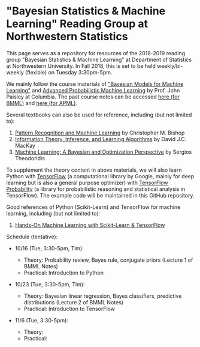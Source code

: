 # "Bayesian Statistics & Machine Learning" Reading Group at Northwestern Statistics

This page serves as a repository for resources of the 2018-2019 reading group "Bayesian Statistics & Machine Learning" at Department of Statistics at Northwestern University. In Fall 2018, this is set to be held weekly/bi-weekly (flexible) on Tuesday 3:30pm-5pm. 

We mainly follow the course  materials of ["Bayesian Models for Machine Learning"](http://www.columbia.edu/~jwp2128/Teaching/E6720/Fall2018/E6720Fall2018.html) and [Advanced Probabilistic Machine Learning](http://www.columbia.edu/~jwp2128/Teaching/E9801/E9801Fall2014.html) by Prof. John Paisley at Columbia. The past course notes can be accessed [here (for BMML)](http://www.columbia.edu/~jwp2128/Teaching/E6720/BayesianModelsMachineLearning2016.pdf) and [here (for APML)](http://www.columbia.edu/~jwp2128/Teaching/E9801/notes/APML_lecture_notes.pdf). 

Several textbooks can also be used for reference, including (but not limited to): 
1. [Pattern Recognition and Machine Learning](http://users.isr.ist.utl.pt/~wurmd/Livros/school/Bishop%20-%20Pattern%20Recognition%20And%20Machine%20Learning%20-%20Springer%20%202006.pdf) by Christopher M. Bishop
2. [Information Theory, Inference, and Learning Algorithms](http://www.inference.org.uk/itprnn/book.pdf) by David J.C. MacKay
3. [Machine Learning: A Bayesian and Optimization Perspective](https://iie.fing.edu.uy/~nacho/docs/libros/machine_learning_a_bayesian_perspective.pdf) by Sergios Theodoridis

To supplement the theory content in above materials, we will also learn Python with [TensorFlow](https://www.tensorflow.org/) (a computational library by Google, mainly for deep learning but is also a general purpose optimizer) with [TensorFlow Probability](https://github.com/tensorflow/probability) (a library for probabilistic reasoning and statistical analysis in TensorFlow). The example code will be maintained in this GitHub repository. 

Good references of Python (Scikit-Learn) and TensorFlow for machine learning, including (but not limited to):
1. [Hands-On Machine Learning with Scikit-Learn & TensorFlow](https://github.com/ageron/handson-ml)


Schedule (tentative):
* 10/16 (Tue, 3:30-5pm, Tim): 
  - Theory: Probability review, Bayes rule, conjugate priors (Lecture 1 of BMML Notes)
  - Practical: Introduction to Python

* 10/23 (Tue, 3:30-5pm, Tim): 
  - Theory: Bayesian linear regression, Bayes classifiers, predictive distributions (Lecture 2 of BMML Notes)
  - Practical: Introduction to TensorFlow
  
* 11/6 (Tue, 3:30-5pm): 
  - Theory: 
  - Practical: 

